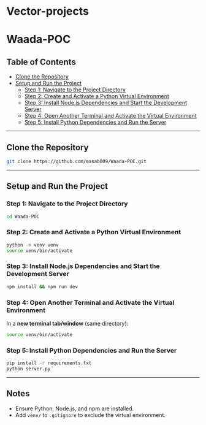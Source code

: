 # Vector-projects
# Waada-POC

## Table of Contents
- [Clone the Repository](#clone-the-repository)
- [Setup and Run the Project](#setup-and-run-the-project)
  - [Step 1: Navigate to the Project Directory](#step-1-navigate-to-the-project-directory)
  - [Step 2: Create and Activate a Python Virtual Environment](#step-2-create-and-activate-a-python-virtual-environment)
  - [Step 3: Install Node.js Dependencies and Start the Development Server](#step-3-install-nodejs-dependencies-and-start-the-development-server)
  - [Step 4: Open Another Terminal and Activate the Virtual Environment](#step-4-open-another-terminal-and-activate-the-virtual-environment)
  - [Step 5: Install Python Dependencies and Run the Server](#step-5-install-python-dependencies-and-run-the-server)

---

## Clone the Repository

```bash
git clone https://github.com/masab009/Waada-POC.git
```

---

## Setup and Run the Project

### Step 1: Navigate to the Project Directory

```bash
cd Waada-POC
```

### Step 2: Create and Activate a Python Virtual Environment

```bash
python -m venv venv
source venv/bin/activate
```

### Step 3: Install Node.js Dependencies and Start the Development Server

```bash
npm install && npm run dev
```

### Step 4: Open Another Terminal and Activate the Virtual Environment

In a **new terminal tab/window** (same directory):

```bash
source venv/bin/activate
```

### Step 5: Install Python Dependencies and Run the Server

```bash
pip install -r requirements.txt
python server.py
```

---

## Notes
- Ensure Python, Node.js, and npm are installed.
- Add `venv/` to `.gitignore` to exclude the virtual environment.
